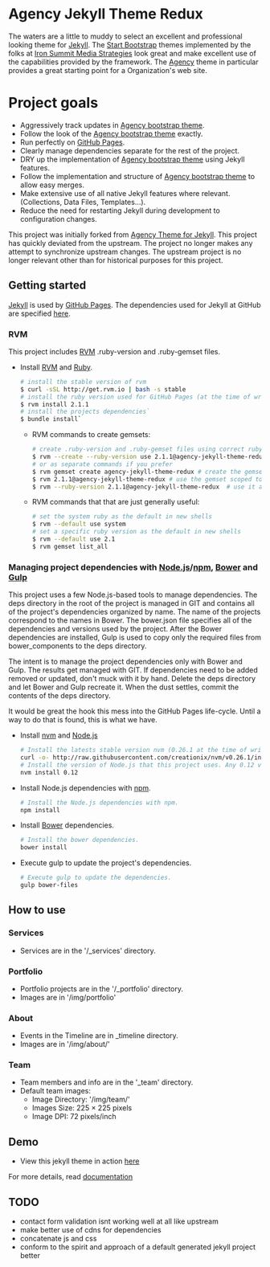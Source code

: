 Agency Jekyll Theme Redux
=========================

The waters are a little to muddy to select an excellent and professional looking theme for [Jekyll](http://jekyllrb.com/). The [Start Bootstrap](http://startbootstrap.com/) themes implemented by the folks at [Iron Summit Media Strategies](http://www.ironsummitmedia.com/) look great and make excellent use of the capabilities provided by the framework. The [Agency](http://startbootstrap.com/template-overviews/agency/) theme in particular provides a great starting point for a Organization's web site.

# Project goals
- Aggressively track updates in [Agency bootstrap theme](http://github.com/IronSummitMedia/startbootstrap-agency).
- Follow the look of the [Agency bootstrap theme](http://github.com/IronSummitMedia/startbootstrap-agency) exactly.
- Run perfectly on [GitHub Pages](http://pages.github.com/).
- Clearly manage dependencies separate for the rest of the project.
- DRY up the implementation of [Agency bootstrap theme](http://github.com/IronSummitMedia/startbootstrap-agency) using Jekyll features.
- Follow the implementation and structure of [Agency bootstrap theme](http://github.com/IronSummitMedia/startbootstrap-agency) to allow easy merges.
- Make extensive use of all native Jekyll features where relevant. (Collections, Data Files, Templates...).
- Reduce the need for restarting Jekyll during development to configuration changes.
 
This project was initially forked from [Agency Theme for Jekyll](http://github.com/y7kim/agency-jekyll-theme). This project has quickly deviated from the upstream. The project no longer makes any attempt to synchronize upstream changes. The upstream project is no longer relevant other than for historical purposes for this project.

## Getting started
[Jekyll](http://jekyllrb.com/) is used by [GitHub Pages](http://pages.github.com/). The dependencies used for Jekyll at GitHub are specified [here](http://pages.github.com/versions/).

### RVM
This project includes [RVM](http://rvm.io/rvm/install) .ruby-version and .ruby-gemset files.

- Install [RVM](http://rvm.io/rvm/install) and [Ruby](http://www.ruby-lang.org/).

    ```bash
    # install the stable version of rvm
    $ curl -sSL http://get.rvm.io | bash -s stable
    # install the ruby version used for GitHub Pages (at the time of writing).
    $ rvm install 2.1.1
    # install the projects dependencies`
    $ bundle install`
    ```

    - RVM commands to create gemsets:
    
        ```bash
        # create .ruby-version and .ruby-gemset files using correct ruby version when changing into the project directory
        $ rvm --create --ruby-version use 2.1.1@agency-jekyll-theme-redux
        # or as separate commands if you prefer
        $ rvm gemset create agency-jekyll-theme-redux # create the gemset
        $ rvm 2.1.1@agency-jekyll-theme-redux # use the gemset scoped to the given ruby version
        $ rvm --ruby-version 2.1.1@agency-jekyll-theme-redux  # use it and create the .ruby-version and .ruby-gemset files
        ```
    
    - RVM commands that that are just generally useful:
    
        ```bash
        # set the system ruby as the default in new shells
        $ rvm --default use system
        # set a specific ruby version as the default in new shells
        $ rvm --default use 2.1
        $ rvm gemset list_all
        ```

### Managing project dependencies with [Node.js](http://nodejs.org/)/[npm](http://www.npmjs.com/), [Bower](http://bower.io/) and [Gulp](http://gulpjs.com/)
This project uses a few Node.js-based tools to manage dependencies. The deps directory in the root of the project is managed in GIT and contains all of the project's dependencies organized by name. The name of the projects correspond to the names in Bower. The bower.json file specifies all of the dependencies and versions used by the project. After the Bower dependencies are installed, Gulp is used to copy only the required files from bower_components to the deps directory.

The intent is to manage the project dependencies only with Bower and Gulp. The results get managed with GIT. If dependencies need to be added removed or updated, don't muck with it by hand. Delete the deps directory and let Bower and Gulp recreate it. When the dust settles, commit the contents of the deps directory.

It would be great the hook this mess into the GitHub Pages life-cycle. Until a way to do that is found, this is what we have. 

- Install [nvm](http://github.com/creationix/nvm) and [Node.js](http://nodejs.org/)

    ```bash
    # Install the latests stable version nvm (0.26.1 at the time of writing)
    curl -o- http://raw.githubusercontent.com/creationix/nvm/v0.26.1/install.sh | bash
    # Install the version of Node.js that this project uses. Any 0.12 version should be sufficient.
    nvm install 0.12
    ```

- Install Node.js dependencies with [npm](http://www.npmjs.com/).
    
    ```bash
    # Install the Node.js dependencies with npm.
    npm install
    ```

- Install [Bower](http://bower.io/) dependencies.
    
    ```bash
    # Install the bower dependencies.
    bower install
    ```

- Execute gulp to update the project's dependencies.
    
    ```bash
    # Execute gulp to update the dependencies.
    gulp bower-files
    ```

## How to use

### Services
- Services are in the '/_services' directory.

### Portfolio
- Portfolio projects are in the '/_portfolio' directory.
- Images are in '/img/portfolio'

### About
- Events in the Timeline are in _timeline directory.
- Images are in '/img/about/'

### Team
- Team members and info are in the '_team' directory.
- Default team images:
    - Image Directory: '/img/team/'
    - Images Size: 225 × 225 pixels
    - Image DPI: 72 pixels/inch

## Demo
- View this jekyll theme in action [here](http://rovrevik.github.io/agency-jekyll-theme-redux)

For more details, read [documentation](http://jekyllrb.com/)

## TODO
- contact form validation isnt working well at all like upstream
- make better use of cdns for dependencies
- concatenate js and css
- conform to the spirit and approach of a default generated jekyll project better
